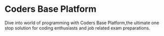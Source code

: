 # Coders Base Platform
Dive into world of programming with Coders Base Platform,the ultimate one stop solution for coding enthusiasts and job related exam preparations.
